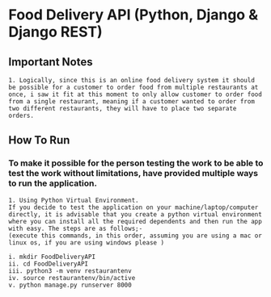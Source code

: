 # Food Delivery API (Python, Django & Django REST)

## Important Notes

```
1. Logically, since this is an online food delivery system it should be possible for a customer to order food from multiple restaurants at once, i saw it fit at this moment to only allow customer to order food from a single restaurant, meaning if a customer wanted to order from two different restaurants, they will have to place two separate orders.
```

## How To Run 

### To make it possible for the person testing the work to be able to test the work without limitations, have provided multiple ways to run the application.

```
1. Using Python Virtual Environment.
If you decide to test the application on your machine/laptop/computer directly, it is advisable that you create a python virtual environment where you can install all the required dependents and then run the app with easy. The steps are as follows;-
(execute this commands, in this order, assuming you are using a mac or linux os, if you are using windows please )

i. mkdir FoodDeliveryAPI
ii. cd FoodDeliveryAPI
iii. python3 -m venv restaurantenv
iv. source restaurantenv/bin/active
v. python manage.py runserver 8000
```